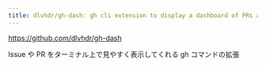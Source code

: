 ```yaml
---
title: dlvhdr/gh-dash: gh cli extension to display a dashboard of PRs and issues - configurable with a beautiful UI.
---
```


https://github.com/dlvhdr/gh-dash

Issue や PR をターミナル上で見やすく表示してくれる gh コマンドの拡張

